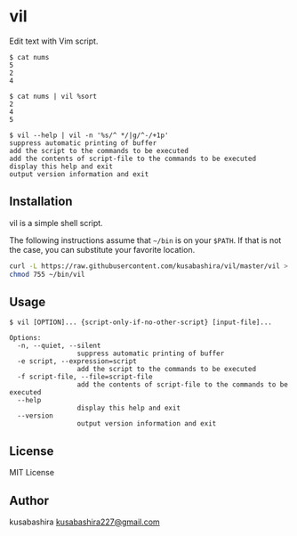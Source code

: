vil
===

Edit text with Vim script.

```
$ cat nums
5
2
4

$ cat nums | vil %sort
2
4
5

$ vil --help | vil -n '%s/^ */|g/^-/+1p'
suppress automatic printing of buffer
add the script to the commands to be executed
add the contents of script-file to the commands to be executed
display this help and exit
output version information and exit

```

Installation
------------

vil is a simple shell script.

The following instructions assume that `~/bin` is on your `$PATH`.
If that is not the case, you can substitute your favorite location.

```sh
curl -L https://raw.githubusercontent.com/kusabashira/vil/master/vil > ~/bin/vil
chmod 755 ~/bin/vil
```

Usage
-----

```
$ vil [OPTION]... {script-only-if-no-other-script} [input-file]...

Options:
  -n, --quiet, --silent
                 suppress automatic printing of buffer
  -e script, --expression=script
                 add the script to the commands to be executed
  -f script-file, --file=script-file
                 add the contents of script-file to the commands to be executed
  --help
                 display this help and exit
  --version
                 output version information and exit
```

License
-------

MIT License

Author
------

kusabashira <kusabashira227@gmail.com>
